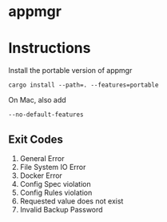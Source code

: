 # appmgr

# Instructions

Install the portable version of appmgr

`cargo install --path=. --features=portable`

On Mac, also add 

`--no-default-features`

## Exit Codes
1. General Error
2. File System IO Error
3. Docker Error
4. Config Spec violation
5. Config Rules violation
6. Requested value does not exist
7. Invalid Backup Password